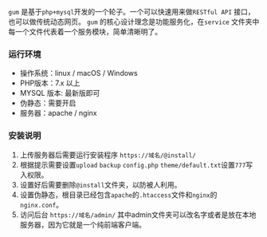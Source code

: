 
`gum` 是基于`php+mysql`开发的一个轮子。一个可以快速用来做`RESTful API` 接口，也可以做传统动态网页。 `gum`  的核心设计理念是功能服务化，在`service` 文件夹中每一个文件代表着一个服务模块，简单清晰明了。

### 运行环境

- 操作系统：linux / macOS / Windows
- PHP版本：7.x 以上
- MYSQL 版本: 最新版即可
- 伪静态：需要开启
- 服务器：apache / nginx

### 安装说明

1. 上传服务器后需要运行安装程序 `https://域名/@install/`
2. 根据提示需要设置`upload` `backup` `config.php` `theme/default.txt`设置`777`写入权限。
3. 设置好后需要删除`@install`文件夹，以防被人利用。
4. 设置伪静态，根目录已经包含`apache`的`.htaccess`文件和`nginx`的`nginx.conf`。
5. 访问后台 `https://域名/admin/` 其中admin文件夹可以改名字或者是放在本地服务器，因为它就是一个纯前端客户端。